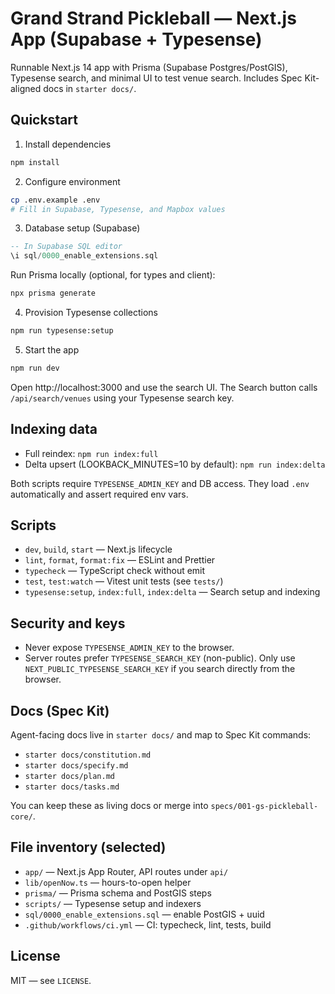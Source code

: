 # Grand Strand Pickleball — Next.js App (Supabase + Typesense)

Runnable Next.js 14 app with Prisma (Supabase Postgres/PostGIS), Typesense search, and minimal UI to test venue search. Includes Spec Kit-aligned docs in `starter docs/`.

## Quickstart

1) Install dependencies

```bash
npm install
```

2) Configure environment

```bash
cp .env.example .env
# Fill in Supabase, Typesense, and Mapbox values
```

3) Database setup (Supabase)

```sql
-- In Supabase SQL editor
\i sql/0000_enable_extensions.sql
```

Run Prisma locally (optional, for types and client):

```bash
npx prisma generate
```

4) Provision Typesense collections

```bash
npm run typesense:setup
```

5) Start the app

```bash
npm run dev
```

Open http://localhost:3000 and use the search UI. The Search button calls `/api/search/venues` using your Typesense search key.

## Indexing data

- Full reindex: `npm run index:full`
- Delta upsert (LOOKBACK_MINUTES=10 by default): `npm run index:delta`

Both scripts require `TYPESENSE_ADMIN_KEY` and DB access. They load `.env` automatically and assert required env vars.

## Scripts

- `dev`, `build`, `start` — Next.js lifecycle
- `lint`, `format`, `format:fix` — ESLint and Prettier
- `typecheck` — TypeScript check without emit
- `test`, `test:watch` — Vitest unit tests (see `tests/`)
- `typesense:setup`, `index:full`, `index:delta` — Search setup and indexing

## Security and keys

- Never expose `TYPESENSE_ADMIN_KEY` to the browser.
- Server routes prefer `TYPESENSE_SEARCH_KEY` (non-public). Only use `NEXT_PUBLIC_TYPESENSE_SEARCH_KEY` if you search directly from the browser.

## Docs (Spec Kit)

Agent-facing docs live in `starter docs/` and map to Spec Kit commands:

- `starter docs/constitution.md`
- `starter docs/specify.md`
- `starter docs/plan.md`
- `starter docs/tasks.md`

You can keep these as living docs or merge into `specs/001-gs-pickleball-core/`.

## File inventory (selected)

- `app/` — Next.js App Router, API routes under `api/`
- `lib/openNow.ts` — hours-to-open helper
- `prisma/` — Prisma schema and PostGIS steps
- `scripts/` — Typesense setup and indexers
- `sql/0000_enable_extensions.sql` — enable PostGIS + uuid
- `.github/workflows/ci.yml` — CI: typecheck, lint, tests, build

## License

MIT — see `LICENSE`.
